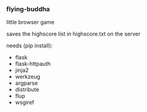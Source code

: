 ### flying-buddha

little browser game

saves the highscore list in highscore.txt on the server

needs (pip install): 
+ flask
+ flask-httpauth
+ jinja2
+ werkzeug
+ argparse
+ distribute
+ flup
+ wsgiref

